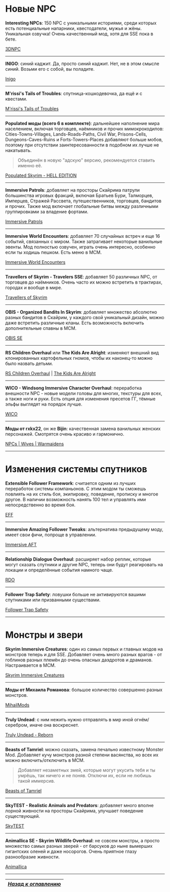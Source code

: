 # Новые NPC

**Interesting NPCs**: 150 NPC с уникальными историями, среди которых есть потенциальные напарники, квестодатели, мужья и жёны. Уникальная озвучка! Очень качественный мод, хотя для SSE пока в бете.

[3DNPC](http://3dnpc.com/2017/11/20/3dnpc-v3-4-for-oldrim-and-sse)

------

**INIGO**: синий каджит. Да, просто синий каджит. Нет, не в этом смысле синий. Возьми его с собой, вы поладите.

[Inigo](https://www.nexusmods.com/skyrimspecialedition/mods/1461)

------

**M'rissi's Tails of Troubles**: спутница-кошкодевочка, да ещё и с квестами.

[M'rissi's Tails of Troubles](https://www.nexusmods.com/skyrimspecialedition/mods/9666)

------

**Populated моды (всего 6 в комплекте)**: дальнейшее наполнение мира населением, включая торговцев, наёмников и прочих мимокрокодилов: Cities-Towns-Villages, Lands-Roads-Paths, Civil War, Prisons-Cells, Dungeons-Caves-Ruins и Forts-Towers-Places добавляют больше мобов, поэтому при отсутствии заинтересованности в подобном их лучше не накатывать.

> Объединён в новую "адскую" версию, рекомендуется ставить именно её.

[Populated Skyrim - HELL EDITION](https://www.nexusmods.com/skyrimspecialedition/mods/5017)

------

**Immersive Patrols**: добавляет на просторы Скайрима патрули большинства игровых фракций, включая Братьев Бури, Талморцев, Имперцев, Стражей Рассвета, путешественников, торговцев, бандитов и прочих. Также мод включает глобальные битвы между различными группировками за владение фортами.

[Immersive Patrols](https://www.nexusmods.com/skyrimspecialedition/mods/718)

------

**Immersive World Encounters**: добавляет 70 случайных встреч и еще 16 событий, связанных с миром. Также затрагивает некоторые ванильные эвенты. Мод полностью озвучен, играть очень интересно, особенно если ты ходишь пешком. Есть меню в MCM.

[Immersive World Encounters](https://www.nexusmods.com/skyrimspecialedition/mods/18330)

------

**Тravellers of Skyrim - Travelers SSE**: добавляет 50 различных NPC, от торговцев до наёмников. Очень часто их можно встретить в трактирах, городах и вообще в мире.

[Тravellers of Skyrim](https://www.nexusmods.com/skyrimspecialedition/mods/1973)

------

**OBIS - Organized Bandits In Skyrim**: добавляет множество абсолютно разных бандитов в Скайрим, у каждого свой уникальный дизайн, можно даже встретить различные кланы. Есть возможность включить дополнительные спавны в МСМ.

[OBIS SE](https://www.nexusmods.com/skyrimspecialedition/mods/4145)

------

**RS Children Overhaul** или **The Kids Are Alright**: изменяют внешний вид клонированных картофельных гномов, чтобы их наконец-то можно было назвать детьми.

[RS Children Overhaul](https://www.nexusmods.com/skyrimspecialedition/mods/2650) | [The Kids Are Alright](https://www.nexusmods.com/skyrimspecialedition/mods/9175)

------

**WICO - Windsong Immersive Character Overhaul**: переработка внешности NPC - новые модели головы для многих, текстуры для всех, а также ноги и руки. Есть опция для изменения пресетов ГГ, тёмные эльфы выглядят на порядок лучше.

[WICO](https://www.nexusmods.com/skyrimspecialedition/mods/2136)

------

**Моды от rxkx22**, он же **Bijin**: качественная замена ванильных женских персонажей. Смотрятся очень красиво и гармонично.

[NPCs | Wives | Warmaidens](https://www.nexusmods.com/skyrimspecialedition/users/2650523/?tab=user+files)

------

# Изменения системы спутников

**Extensible Follower Framework**: считается одним из лучших переработок системы компаньонов. С этим модом ты сможешь повлиять на их стиль боя, экипировку, поведение, прописку и многое другое. В наличии возможность нанять 100 тел и управлять ими непосредственно во время боя.

[EFF](https://www.nexusmods.com/skyrimspecialedition/mods/7003)

------

**Immersive Amazing Follower Tweaks**: альтернатива предыдущему моду, имеет свои фичи, попроще в управлении.

[Immersive AFT](https://www.nexusmods.com/skyrimspecialedition/mods/14722)

------

**Relationship Dialogue Overhaul**: расширяет набор реплик, которые могут сказать спутники и другие NPC, теперь они будут реагировать на локации и определённые события намного чаще.

[RDO](https://www.nexusmods.com/skyrimspecialedition/mods/1187)

------

**Follower Trap Safety**: ловушки больше не активируются вашими спутниками или призванными существами.

[Follower Trap Safety](https://www.nexusmods.com/skyrimspecialedition/mods/2755)

------

# Монстры и звери

**Skyrim Immersive Creatures**: один из самых первых и главных модов на монстров теперь и для SSE. Добавляет очень много разных врагов - от гоблинов разных племён до очень опасных даэдротов и драманов. Настраивается в MCM.

[Skyrim Immersive Creatures](https://www.nexusmods.com/skyrimspecialedition/mods/12680)

------

**Моды от Михаила Романова**: большое количество совершенно разных монстров.

[MihailMods](https://www.nexusmods.com/skyrimspecialedition/users/37834630/?tab=user+files)

------

**Truly Undead**: с ним нежить нужно отправлять в мир иной огнём/серебром, иначе она воскреснет.

[Truly Undead - Reborn](https://www.nexusmods.com/skyrimspecialedition/mods/12642)

------

**Beasts of Tamriel**: можно сказать, замена печально известному Monster Mod. Добавляет кучу монстров разной степени васянства, но всех их можно включить/отключить в МСМ.

> Добавляет незаметных змей, которые могут укусить тебя и ты умрёшь, так ничего и не поняв. Отключи их, если не любишь такой иммерсив.

[Beasts of Tamriel](https://www.nexusmods.com/skyrimspecialedition/mods/5404)

------

**SkyTEST - Realistic Animals and Predators**: добавляет много вполне лорной живности на просторы Скайрима, улучшает поведение существующей.

[SkyTEST](https://www.nexusmods.com/skyrimspecialedition/mods/1104)

------

**Animallica SE - Skyrim Wildlife Overhaul**: не совсем монстры, а просто множество самых разных зверей - от барсуков до ныне вымерших гигантских оленей и даже носорогов. Очень приятное глазу разнообразие живности.

[Animallica](https://www.nexusmods.com/skyrimspecialedition/mods/20456)

------

|[*Назад к оглавлению*](../01_Оглавление.md)|
|:---:|
